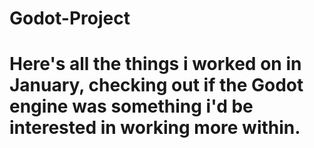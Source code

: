 # Godot-Project

# Here's all the things i worked on in January, checking out if the Godot engine was something i'd be interested in working more within.
